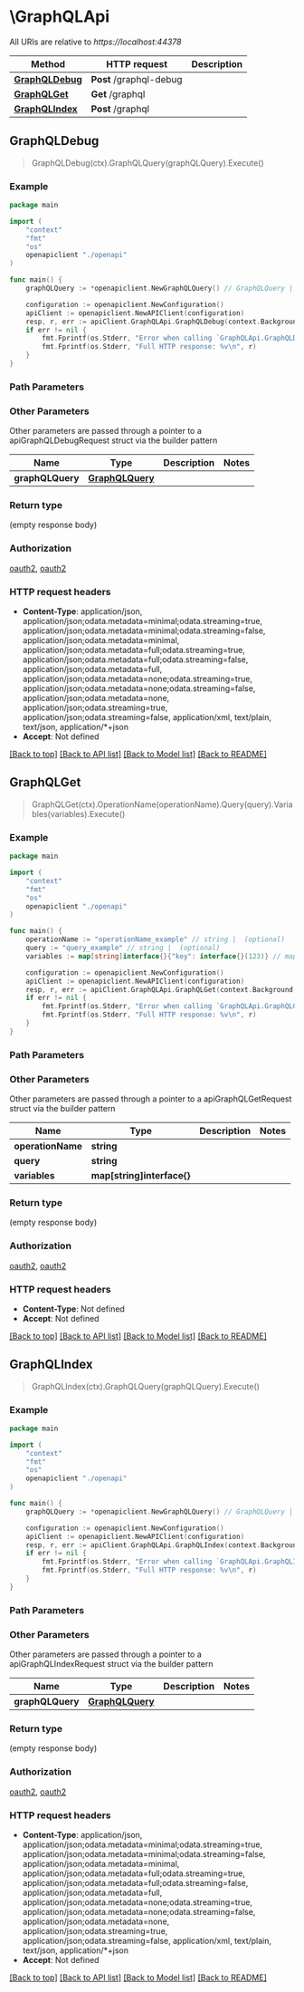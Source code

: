 # \GraphQLApi

All URIs are relative to *https://localhost:44378*

Method | HTTP request | Description
------------- | ------------- | -------------
[**GraphQLDebug**](GraphQLApi.md#GraphQLDebug) | **Post** /graphql-debug | 
[**GraphQLGet**](GraphQLApi.md#GraphQLGet) | **Get** /graphql | 
[**GraphQLIndex**](GraphQLApi.md#GraphQLIndex) | **Post** /graphql | 



## GraphQLDebug

> GraphQLDebug(ctx).GraphQLQuery(graphQLQuery).Execute()



### Example

```go
package main

import (
    "context"
    "fmt"
    "os"
    openapiclient "./openapi"
)

func main() {
    graphQLQuery := *openapiclient.NewGraphQLQuery() // GraphQLQuery |  (optional)

    configuration := openapiclient.NewConfiguration()
    apiClient := openapiclient.NewAPIClient(configuration)
    resp, r, err := apiClient.GraphQLApi.GraphQLDebug(context.Background()).GraphQLQuery(graphQLQuery).Execute()
    if err != nil {
        fmt.Fprintf(os.Stderr, "Error when calling `GraphQLApi.GraphQLDebug``: %v\n", err)
        fmt.Fprintf(os.Stderr, "Full HTTP response: %v\n", r)
    }
}
```

### Path Parameters



### Other Parameters

Other parameters are passed through a pointer to a apiGraphQLDebugRequest struct via the builder pattern


Name | Type | Description  | Notes
------------- | ------------- | ------------- | -------------
 **graphQLQuery** | [**GraphQLQuery**](GraphQLQuery.md) |  | 

### Return type

 (empty response body)

### Authorization

[oauth2](../README.md#oauth2), [oauth2](../README.md#oauth2)

### HTTP request headers

- **Content-Type**: application/json, application/json;odata.metadata=minimal;odata.streaming=true, application/json;odata.metadata=minimal;odata.streaming=false, application/json;odata.metadata=minimal, application/json;odata.metadata=full;odata.streaming=true, application/json;odata.metadata=full;odata.streaming=false, application/json;odata.metadata=full, application/json;odata.metadata=none;odata.streaming=true, application/json;odata.metadata=none;odata.streaming=false, application/json;odata.metadata=none, application/json;odata.streaming=true, application/json;odata.streaming=false, application/xml, text/plain, text/json, application/*+json
- **Accept**: Not defined

[[Back to top]](#) [[Back to API list]](../README.md#documentation-for-api-endpoints)
[[Back to Model list]](../README.md#documentation-for-models)
[[Back to README]](../README.md)


## GraphQLGet

> GraphQLGet(ctx).OperationName(operationName).Query(query).Variables(variables).Execute()



### Example

```go
package main

import (
    "context"
    "fmt"
    "os"
    openapiclient "./openapi"
)

func main() {
    operationName := "operationName_example" // string |  (optional)
    query := "query_example" // string |  (optional)
    variables := map[string]interface{}{"key": interface{}(123)} // map[string]interface{} |  (optional)

    configuration := openapiclient.NewConfiguration()
    apiClient := openapiclient.NewAPIClient(configuration)
    resp, r, err := apiClient.GraphQLApi.GraphQLGet(context.Background()).OperationName(operationName).Query(query).Variables(variables).Execute()
    if err != nil {
        fmt.Fprintf(os.Stderr, "Error when calling `GraphQLApi.GraphQLGet``: %v\n", err)
        fmt.Fprintf(os.Stderr, "Full HTTP response: %v\n", r)
    }
}
```

### Path Parameters



### Other Parameters

Other parameters are passed through a pointer to a apiGraphQLGetRequest struct via the builder pattern


Name | Type | Description  | Notes
------------- | ------------- | ------------- | -------------
 **operationName** | **string** |  | 
 **query** | **string** |  | 
 **variables** | **map[string]interface{}** |  | 

### Return type

 (empty response body)

### Authorization

[oauth2](../README.md#oauth2), [oauth2](../README.md#oauth2)

### HTTP request headers

- **Content-Type**: Not defined
- **Accept**: Not defined

[[Back to top]](#) [[Back to API list]](../README.md#documentation-for-api-endpoints)
[[Back to Model list]](../README.md#documentation-for-models)
[[Back to README]](../README.md)


## GraphQLIndex

> GraphQLIndex(ctx).GraphQLQuery(graphQLQuery).Execute()



### Example

```go
package main

import (
    "context"
    "fmt"
    "os"
    openapiclient "./openapi"
)

func main() {
    graphQLQuery := *openapiclient.NewGraphQLQuery() // GraphQLQuery |  (optional)

    configuration := openapiclient.NewConfiguration()
    apiClient := openapiclient.NewAPIClient(configuration)
    resp, r, err := apiClient.GraphQLApi.GraphQLIndex(context.Background()).GraphQLQuery(graphQLQuery).Execute()
    if err != nil {
        fmt.Fprintf(os.Stderr, "Error when calling `GraphQLApi.GraphQLIndex``: %v\n", err)
        fmt.Fprintf(os.Stderr, "Full HTTP response: %v\n", r)
    }
}
```

### Path Parameters



### Other Parameters

Other parameters are passed through a pointer to a apiGraphQLIndexRequest struct via the builder pattern


Name | Type | Description  | Notes
------------- | ------------- | ------------- | -------------
 **graphQLQuery** | [**GraphQLQuery**](GraphQLQuery.md) |  | 

### Return type

 (empty response body)

### Authorization

[oauth2](../README.md#oauth2), [oauth2](../README.md#oauth2)

### HTTP request headers

- **Content-Type**: application/json, application/json;odata.metadata=minimal;odata.streaming=true, application/json;odata.metadata=minimal;odata.streaming=false, application/json;odata.metadata=minimal, application/json;odata.metadata=full;odata.streaming=true, application/json;odata.metadata=full;odata.streaming=false, application/json;odata.metadata=full, application/json;odata.metadata=none;odata.streaming=true, application/json;odata.metadata=none;odata.streaming=false, application/json;odata.metadata=none, application/json;odata.streaming=true, application/json;odata.streaming=false, application/xml, text/plain, text/json, application/*+json
- **Accept**: Not defined

[[Back to top]](#) [[Back to API list]](../README.md#documentation-for-api-endpoints)
[[Back to Model list]](../README.md#documentation-for-models)
[[Back to README]](../README.md)

